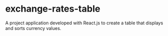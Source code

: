 # exchange-rates-table
A project application developed with React.js to create a table that displays and sorts currency values.
